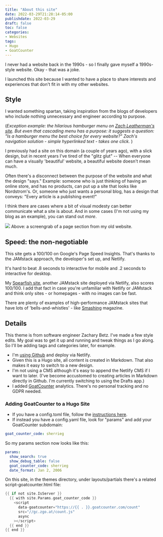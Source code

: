 ```yaml
---
title: "About this site"
date: 2022-03-29T21:28:14-05:00
publishdate: 2022-03-29
draft: false
toc: false
categories:
- Websites
tags:
- Hugo
- GoatCounter
---
```


I never had a website back in the 1990s - so I finally gave myself a 1990s-style website. Okay - that was a joke. 

I launched this site because I wanted to have a place to share interests and experiences that don't fit in with my other websites. 

## Style

I wanted something spartan, taking inspiration from the blogs of developers who include nothing unnecessary and engineer according to purpose. 

(<em>Exception example: the hilarious hamburger menu on <a href="https://www.zachleat.com/" target="blank">Zach Leatherman's site</a>. But even that cascading menu has a purpose: it suggests a question: "Is a hamburger menu the best choice for every website?" Zach's navigation solution - simple hyperlinked text - takes one click. </em>)

I previously had a site on this domain (a couple of years ago), with a slick design, but in recent years I've tired of the "glitz glut" -- When everyone can have a visually 'beautiful' website, a beautiful website doesn't mean much. 

Often there's a disconnect between the purpose of the website and what the design "says." Example: someone who is just thinking of having an online store, and has no products, can put up a site that looks like Nordstrom's. Or, someone who just wants a personal blog, has a design that conveys: "Every article is a publishing event!" 

I think there are cases where a bit of visual modesty can better communicate what a site is about. And in some cases (I'm not using my blog as an example), you can stand out <em>more</em>.

<img src="https://res.cloudinary.com/icecloud7/image/upload/f_auto/v1656693295/sherrieg/sherrie-gossett-blog-previous-version_mh9lec.png" />

<caption>Above: a screengrab of a page section from my old website.</caption>

## Speed: the non-negotiable

This site gets a 100/100 on Google's Page Speed Insights. That's thanks to the JAMstack approach, the developer's set up, and Netlify.

It's hard to beat .8 seconds to interactive for mobile and .2 seconds to interactive for desktop. 

My <a href="https://www.spearfishcap.com/" target="blank">Spearfish site</a>, another JAMstack site deployed via Netlify, also scores 100/100. I add that fact in case you're unfamiliar with Netlify or JAMstack and think only sites - or homepages - with no images can be fast.

There are plenty of examples of high-performance JAMstack sites that have lots of 'bells-and-whistles' - like <a href="https://www.smashingmagazine.com/" target="blank">Smashing</a> magazine.


## Details

This theme is from software engineer Zachary Betz. I've made a few style edits. My goal was to get it up and running and tweak things as I go along. So I'll be adding tags and categories later, for example. 

* I'm <a href="https://github.com/SherG/zblogtest/" target="blank">using Github</a> and deploy via Netlify. 
* Given this is a Hugo site, all content is created in Markdown. That also makes it easy to switch to a new design. 
* I'm not using a CMS although it's easy to append the Netlify CMS if I want to later. (I've become accustomed to creating articles in Markdown directly in Github. I'm currently switching to using the Drafts app.)
* I added <a href="https://www.goatcounter.com/" target="blank">GoatCounter</a> analytics. There's no personal tracking and no GDPR needed. 

### Adding GoatCounter to a Hugo Site

* If you have a config.toml file, follow the <a href="https://robb.sh/posts/adding-goatcounter-analytics-to-hugo/" target="blank">instructions here</a>. 
* If instead you have a config.yaml file, look for "params" and add your GoatCounter subdomain:

```yaml
goat_counter_code: sherrieg
```

So my params section now looks like this: 

```yaml
params:
  show_search: true
  show_debug_table: false
  goat_counter_code: sherrieg
  date_format: Jan 2, 2006
```


On this site, in the themes directory, under layouts/partials there's a related script-goatcounter.html file:

```go
{{ if not site.IsServer }}
  {{ with site.Params.goat_counter_code }}
    <script
      data-goatcounter="https://{{ . }}.goatcounter.com/count"
      src="//gc.zgo.at/count.js"
      async
    ></script>
  {{ end }}
{{ end }}
```

